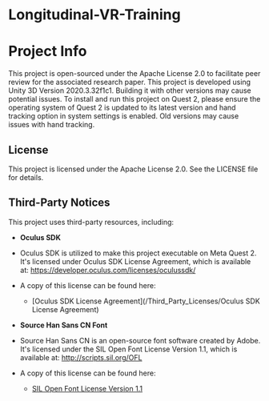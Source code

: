# Longitudinal-VR-Training

# Project Info

This project is open-sourced under the Apache License 2.0 to facilitate peer review for the associated research paper.
This project is developed using Unity 3D Version 2020.3.32f1c1. Building it with other versions may cause potential issues.
To install and run this project on Quest 2, please ensure the operating system of Quest 2 is updated to its latest version and hand tracking option in system settings is enabled. Old versions may cause issues with hand tracking.

## License

This project is licensed under the Apache License 2.0. See the LICENSE file for details.

## Third-Party Notices

This project uses third-party resources, including:

- **Oculus SDK**
- Oculus SDK is utilized to make this project executable on Meta Quest 2. It's licensed under Oculus SDK License Agreement, which is available at: https://developer.oculus.com/licenses/oculussdk/
- A copy of this license can be found here:
  - [Oculus SDK License Agreement](/Third_Party_Licenses/Oculus SDK License Agreement)

- **Source Han Sans CN Font**
- Source Han Sans CN is an open-source font software created by Adobe. It's licensed under the SIL Open Font License Version 1.1, which is available at: http://scripts.sil.org/OFL
- A copy of this license can be found here:
  - [SIL Open Font License Version 1.1](/Third_Party_Licenses/source-han-sans-license.txt)
